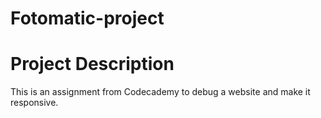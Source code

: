 # Fotomatic-project
 
# Project Description
This is an assignment from Codecademy to debug a website and make it responsive.